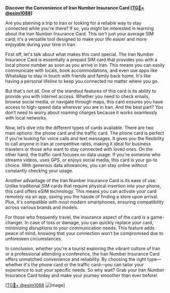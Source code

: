 **Discover the Convenience of Iran Number Insurance Card [[TG💪+ @esim1088](https://t.me/s/esim1088)]**

Are you planning a trip to Iran or looking for a reliable way to stay connected while you're there? If so, you might be interested in learning about the Iran Number Insurance Card. This isn't just your average SIM card; it's a versatile tool designed to make your life easier and more enjoyable during your time in Iran.

First off, let's talk about what makes this card special. The Iran Number Insurance Card is essentially a prepaid SIM card that provides you with a local phone number as soon as you arrive in Iran. This means you can easily communicate with locals, book accommodations, and even use apps like WhatsApp to stay in touch with friends and family back home. It's like having a personal lifeline to keep you connected no matter where you go.

But that's not all. One of the standout features of this card is its ability to provide you with internet access. Whether you need to check emails, browse social media, or navigate through maps, this card ensures you have access to high-speed data wherever you are in Iran. And the best part? You don’t need to worry about roaming charges because it works seamlessly with local networks.

Now, let’s dive into the different types of cards available. There are two main options: the phone card and the traffic card. The phone card is perfect if you're looking for voice calls and text messages. It gives you the flexibility to call anyone in Iran at competitive rates, making it ideal for business travelers or those who want to stay connected with loved ones. On the other hand, the traffic card focuses on data usage. If you're someone who streams videos, uses GPS, or enjoys social media, this card is your go-to choice. With generous data allowances, you can stay online without constantly checking your usage.

Another advantage of the Iran Number Insurance Card is its ease of use. Unlike traditional SIM cards that require physical insertion into your phone, this card offers eSIM technology. This means you can activate your card remotely via an app, saving you the hassle of finding a store upon arrival. Plus, it's compatible with most modern smartphones, ensuring compatibility across various brands and models.

For those who frequently travel, the insurance aspect of the card is a game-changer. In case of loss or damage, you can quickly replace your card, minimizing disruptions to your communication needs. This feature adds peace of mind, knowing that your connection won’t be compromised due to unforeseen circumstances.

In conclusion, whether you're a tourist exploring the vibrant culture of Iran or a professional attending a conference, the Iran Number Insurance Card offers unmatched convenience and reliability. By choosing the right type—whether it's the phone card or the traffic card—you can tailor your experience to suit your specific needs. So why wait? Grab your Iran Number Insurance Card today and make your journey smoother than ever before!

[[TG💪+ @esim1088](https://t.me/s/esim1088) ![Image](https://i.postimg.cc/Y0z9fWf4/image.png)]